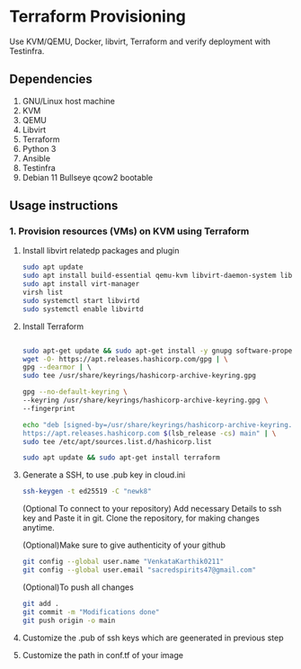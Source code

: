 # Terraform Provisioning
Use KVM/QEMU, Docker, libvirt, Terraform and
verify deployment with Testinfra.

## Dependencies

1. GNU/Linux host machine
2. KVM
3. QEMU
4. Libvirt
5. Terraform
6. Python 3
7. Ansible
8. Testinfra
9. Debian 11 Bullseye qcow2 bootable

## Usage instructions

### 1. Provision resources (VMs) on KVM using Terraform

1. Install libvirt relatedp packages and plugin

   ```sh
   sudo apt update
   sudo apt install build-essential qemu-kvm libvirt-daemon-system libvirt-dev 
   sudo apt install virt-manager
   virsh list
   sudo systemctl start libvirtd
   sudo systemctl enable libvirtd
   ```
2. Install Terraform 
   ```sh 
   
   sudo apt-get update && sudo apt-get install -y gnupg software-properties-common
   wget -O- https://apt.releases.hashicorp.com/gpg | \
   gpg --dearmor | \ 
   sudo tee /usr/share/keyrings/hashicorp-archive-keyring.gpg
   
   gpg --no-default-keyring \ 
   --keyring /usr/share/keyrings/hashicorp-archive-keyring.gpg \ 
   --fingerprint
   
   echo "deb [signed-by=/usr/share/keyrings/hashicorp-archive-keyring.gpg] \
   https://apt.releases.hashicorp.com $(lsb_release -cs) main" | \
   sudo tee /etc/apt/sources.list.d/hashicorp.list
   
   sudo apt update && sudo apt-get install terraform     
   ```
3. Generate a SSH, to use .pub key in cloud.ini

   ```sh
   ssh-keygen -t ed25519 -C "newk8"
   ```
   (Optional To connect to your repository)
   Add necessary Details to ssh key and Paste it in git. 
   Clone the repository, for making changes anytime. 
   
   (Optional)Make sure to give authenticity of your github
   ```sh
   git config --global user.name "VenkataKarthik0211"
   git config --global user.email "sacredspirits47@gmail.com"
   ```
   (Optional)To push all changes
   ```sh
   git add .
   git commit -m "Modifications done"
   git push origin -o main
   ```
   
4. Customize the .pub of ssh keys which are geenerated in previous step

5. Customize the path in conf.tf of your image




